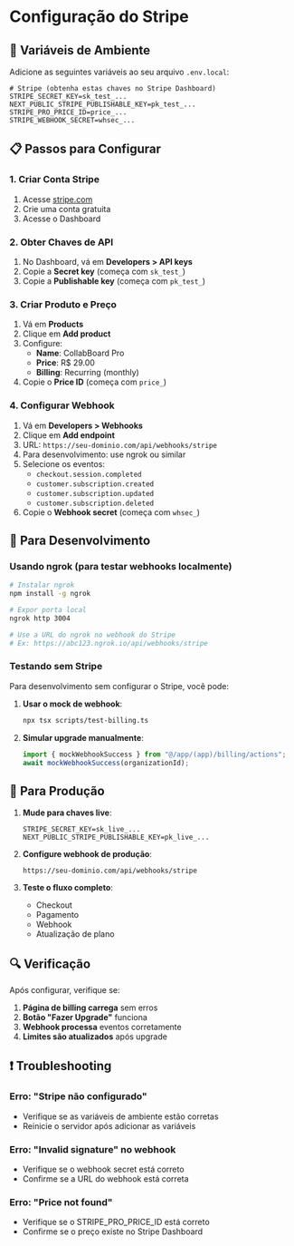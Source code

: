 # Configuração do Stripe

## 🔧 Variáveis de Ambiente

Adicione as seguintes variáveis ao seu arquivo `.env.local`:

```env
# Stripe (obtenha estas chaves no Stripe Dashboard)
STRIPE_SECRET_KEY=sk_test_...
NEXT_PUBLIC_STRIPE_PUBLISHABLE_KEY=pk_test_...
STRIPE_PRO_PRICE_ID=price_...
STRIPE_WEBHOOK_SECRET=whsec_...
```

## 📋 Passos para Configurar

### 1. Criar Conta Stripe

1. Acesse [stripe.com](https://stripe.com)
2. Crie uma conta gratuita
3. Acesse o Dashboard

### 2. Obter Chaves de API

1. No Dashboard, vá em **Developers > API keys**
2. Copie a **Secret key** (começa com `sk_test_`)
3. Copie a **Publishable key** (começa com `pk_test_`)

### 3. Criar Produto e Preço

1. Vá em **Products**
2. Clique em **Add product**
3. Configure:
   - **Name**: CollabBoard Pro
   - **Price**: R$ 29.00
   - **Billing**: Recurring (monthly)
4. Copie o **Price ID** (começa com `price_`)

### 4. Configurar Webhook

1. Vá em **Developers > Webhooks**
2. Clique em **Add endpoint**
3. URL: `https://seu-dominio.com/api/webhooks/stripe`
4. Para desenvolvimento: use ngrok ou similar
5. Selecione os eventos:
   - `checkout.session.completed`
   - `customer.subscription.created`
   - `customer.subscription.updated`
   - `customer.subscription.deleted`
6. Copie o **Webhook secret** (começa com `whsec_`)

## 🧪 Para Desenvolvimento

### Usando ngrok (para testar webhooks localmente)

```bash
# Instalar ngrok
npm install -g ngrok

# Expor porta local
ngrok http 3004

# Use a URL do ngrok no webhook do Stripe
# Ex: https://abc123.ngrok.io/api/webhooks/stripe
```

### Testando sem Stripe

Para desenvolvimento sem configurar o Stripe, você pode:

1. **Usar o mock de webhook**:

   ```bash
   npx tsx scripts/test-billing.ts
   ```

2. **Simular upgrade manualmente**:
   ```typescript
   import { mockWebhookSuccess } from "@/app/(app)/billing/actions";
   await mockWebhookSuccess(organizationId);
   ```

## 🚀 Para Produção

1. **Mude para chaves live**:

   ```env
   STRIPE_SECRET_KEY=sk_live_...
   NEXT_PUBLIC_STRIPE_PUBLISHABLE_KEY=pk_live_...
   ```

2. **Configure webhook de produção**:

   ```
   https://seu-dominio.com/api/webhooks/stripe
   ```

3. **Teste o fluxo completo**:
   - Checkout
   - Pagamento
   - Webhook
   - Atualização de plano

## 🔍 Verificação

Após configurar, verifique se:

1. **Página de billing carrega** sem erros
2. **Botão "Fazer Upgrade"** funciona
3. **Webhook processa** eventos corretamente
4. **Limites são atualizados** após upgrade

## ❗ Troubleshooting

### Erro: "Stripe não configurado"

- Verifique se as variáveis de ambiente estão corretas
- Reinicie o servidor após adicionar as variáveis

### Erro: "Invalid signature" no webhook

- Verifique se o webhook secret está correto
- Confirme se a URL do webhook está correta

### Erro: "Price not found"

- Verifique se o STRIPE_PRO_PRICE_ID está correto
- Confirme se o preço existe no Stripe Dashboard
